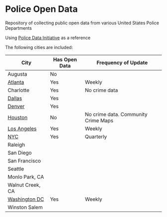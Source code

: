 # Police Open Data

Repository of collecting public open data from various United States Police Departments

Using [Police Data Initiative](https://www.policedatainitiative.org/participating-agencies/) as a reference

The following cities are included:

| City                                                                                             | Has Open Data | Frequency of Update                 |
|--------------------------------------------------------------------------------------------------|---------------|-------------------------------------|
| Augusta                                                                                          | No            |                                     |
| [Atlanta](https://www.atlantapd.org/i-want-to/crime-data-downloads)                              | Yes           | Weekly                              |
| Charlotte                                                                                        | Yes           | No crime data                       |
| [Dallas](https://www.dallasopendata.com/browse?category=Public+Safety)                           | Yes           |                                     |
| [Denver](https://www.denvergov.org/opendata/dataset/city-and-county-of-denver-crime)             | Yes           |                                     |
| [Houston](https://www.houstontx.gov/police/cs/index-2.htm)                                       | No            | No crime data. Community Crime Maps |
| [Los Angeles](https://data.lacity.org/Public-Safety/Crime-Data-from-2020-to-Present/2nrs-mtv8)   | Yes           | Weekly                              |
| [NYC](https://opendata.cityofnewyork.us/)                                                        | Yes           | Quarterly                           |
| Raleigh                                                                                          |               |                                     |
| San Diego                                                                                        |               |                                     |
| San Francisco                                                                                    |               |                                     |
| Seattle                                                                                          |               |                                     |
| Monlo Park, CA                                                                                   |               |                                     |
| Walnut Creek, CA                                                                                 |               |                                     |
| [Washington DC](https://opendata.arcgis.com/datasets/f9cc541fc8c04106a05a1a4f1e7e813c_4.geojson) | Yes           | Weekly                              |
| Winston Salem                                                                                    |               |                                     |
